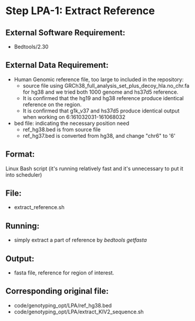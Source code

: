 # Step LPA-1: Extract Reference

## External Software Requirement:

 - Bedtools/2.30

## External Data Requirement:

 - Human Genomic reference file, too large to included in the repository:
    - source file using GRCh38_full_analysis_set_plus_decoy_hla.no_chr.fa for hg38 and we tried both 1000 genome and hs37d5 reference.
    - It is confirmed that the hg19 and hg38 reference produce identical reference on the region.
    - It is confirmed that g1k_v37 and hs37d5 produce identical output when working on 6:161032031-161068032
 - bed file: indicating the necessary position need
    - ref_hg38.bed is from source file
    - ref_hg37.bed is converted from hg38, and change "chr6" to '6'


## Format:

Linux Bash script (it's running relatively fast and it's unnecessary to put it into scheduler)

## File:

 - extract_reference.sh

## Running:

 - simply extract a part of reference by *bedtools getfasta*

## Output:

 - fasta file, reference for region of interest.

## Corresponding original file:

 - code/genotyping_opt/LPA/ref_hg38.bed
 - code/genotyping_opt/LPA/extract_KIV2_sequence.sh
